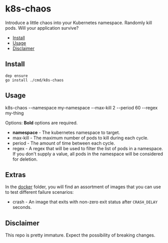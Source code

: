 # k8s-chaos

Introduce a little chaos into your Kubernetes namespace. Randomly kill pods.
Will your application survive?

<!-- TOC depthFrom:2 depthTo:6 withLinks:1 updateOnSave:1 orderedList:0 -->

- [Install](#install)
- [Usage](#usage)
- [Disclaimer](#disclaimer)

<!-- /TOC -->

## Install

```
dep ensure
go install ./cmd/k8s-chaos
```

## Usage

k8s-chaos --namespace my-namespace --max-kill 2 --period 60 --regex my-thing

Options: **Bold** options are required.

* **namespace** - The kubernetes namespace to target.
* max-kill - The maximum number of pods to kill during each cycle.
* period - The amount of time between each cycle.
* regex - A regex that will be used to filter the list of pods in a namespace.
  If you don't supply a value, all pods in the namespace will be considered for
  deletion.

## Extras

In the [docker](./docker) folder, you will find an assortment of images that you
can use to test different failure scenarios:

* crash - An image that exits with non-zero exit status after `CRASH_DELAY` seconds.

## Disclaimer

This repo is pretty immature. Expect the possibility of breaking changes.
